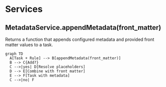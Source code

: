 # Services

## MetadataService.appendMetadata(front_matter)
Returns a function that appends configured metadata and provided front matter
values to a task.

```mermaid
graph TD
  A[Task + Rule] --> B[appendMetadata(front_matter)]
  B --> C{Add?}
  C -->|yes| D[Resolve placeholders]
  D --> E[Combine with front matter]
  E --> F[Task with metadata]
  C -->|no| F
```
